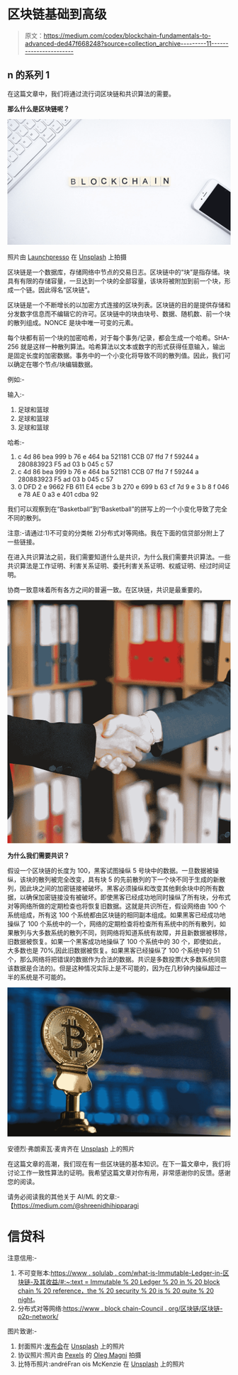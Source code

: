 # 区块链基础到高级

> 原文：<https://medium.com/codex/blockchain-fundamentals-to-advanced-ded47f668248?source=collection_archive---------11----------------------->

## n 的系列 1

在这篇文章中，我们将通过流行词区块链和共识算法的需要。

**那么什么是区块链呢？**

![](img/cc33ad913a886857632fd5f2dec65585.png)

照片由 [Launchpresso](https://unsplash.com/@launchpresso?utm_source=medium&utm_medium=referral) 在 [Unsplash](https://unsplash.com?utm_source=medium&utm_medium=referral) 上拍摄

区块链是一个数据库，存储网络中节点的交易日志。区块链中的“块”是指存储。块具有有限的存储容量，一旦达到一个块的全部容量，该块将被附加到前一个块，形成一个链。因此得名“区块链”。

区块链是一个不断增长的以加密方式连接的区块列表。区块链的目的是提供存储和分发数字信息而不编辑它的许可。区块链中的块由块号、数据、随机数、前一个块的散列组成。NONCE 是块中唯一可变的元素。

每个块都有前一个块的加密哈希，对于每个事务/记录，都会生成一个哈希。SHA-256 就是这样一种散列算法。哈希算法以文本或数字的形式获得任意输入，输出是固定长度的加密数据。事务中的一个小变化将导致不同的散列值。因此，我们可以确定在哪个节点/块编辑数据。

例如:-

输入:-

1.  足球和篮球
2.  足球和篮球
3.  足球和篮球

哈希:-

1.  c 4d 86 bea 999 b 76 e 464 ba 521181 CCB 07 ffd 7 f 59244 a 280883923 F5 ad 03 b 045 c 57
2.  c 4d 86 bea 999 b 76 e 464 ba 521181 CCB 07 ffd 7 f 59244 a 280883923 F5 ad 03 b 045 c 57
3.  0 DFD 2 e 9662 FB 611 E4 ecbe 3 b 270 e 699 b 63 cf 7d 9 e 3 b 8 f 046 e 78 AE 0 a3 e 401 cdba 92

我们可以观察到在“Basketball”到“Basketball”的拼写上的一个小变化导致了完全不同的散列。

注意:-请通过:1)不可变的分类帐 2)分布式对等网络。我在下面的信贷部分附上了一些链接。

在进入共识算法之前，我们需要知道什么是共识，为什么我们需要共识算法。一些共识算法是工作证明、利害关系证明、委托利害关系证明、权威证明、经过时间证明。

协商一致意味着所有各方之间的普遍一致。在区块链，共识是最重要的。

![](img/892b05338c1c0fda6950f3ad9f42aa67.png)

**为什么我们需要共识？**

假设一个区块链的长度为 100，黑客试图操纵 5 号块中的数据。一旦数据被操纵，该块的散列被完全改变，具有块 5 的先前散列的下一个块不同于生成的新散列，因此块之间的加密链接被破坏。黑客必须操纵和改变其他剩余块中的所有数据，以确保加密链接没有被破坏。即使黑客已经成功地同时操纵了所有块，分布式对等网络所做的定期检查也将恢复旧数据。这就是共识所在，假设网络由 100 个系统组成，所有这 100 个系统都由区块链的相同副本组成。如果黑客已经成功地操纵了 100 个系统中的一个，网络的定期检查将检查所有系统中的所有散列，如果散列与大多数系统的散列不同，则网络将知道系统有故障，并且新数据被移除，旧数据被恢复。如果一个黑客成功地操纵了 100 个系统中的 30 个，即使如此，大多数也是 70%,因此旧数据被恢复。如果黑客已经操纵了 100 个系统中的 51 个，那么网络将把错误的数据作为合法的数据。共识是多数投票(大多数系统同意该数据是合法的)。但是这种情况实际上是不可能的，因为在几秒钟内操纵超过一半的系统是不可能的。

![](img/dc913c873c990fecbe6aef37bc564e59.png)

安德烈·弗朗索瓦·麦肯齐在 [Unsplash](https://unsplash.com?utm_source=medium&utm_medium=referral) 上的照片

在这篇文章的高潮，我们现在有一些区块链的基本知识。在下一篇文章中，我们将讨论工作一致性算法的证明。我希望这篇文章对你有用，非常感谢你的反馈。感谢您的阅读。

请务必阅读我的其他关于 AI/ML 的文章:-【https://medium.com/@shreenidhihipparagi 

# 信贷科

注意信用:-

1.  不可变账本:[https://www . solulab . com/what-is-Immutable-Ledger-in-区块链-及其收益/#:~:text = Immutable % 20 Ledger % 20 in % 20 block chain % 20 reference，the % 20 security % 20 is % 20 quite % 20 night](https://www.solulab.com/what-is-immutable-ledger-in-blockchain-and-its-benefits/#:~:text=Immutable%20ledger%20in%20blockchain%20refers,the%20security%20is%20quite%20tight)。
2.  分布式对等网络:[https://www . block chain-Council . org/区块链/区块链-p2p-network/](https://www.blockchain-council.org/blockchain/blockchain-role-of-p2p-network/)

图片致谢:-

1.  封面照片:[发布会](https://unsplash.com/@launchpresso?utm_source=medium&utm_medium=referral)在 [Unsplash](https://unsplash.com?utm_source=medium&utm_medium=referral) 上的照片
2.  协议照片:照片由 [Pexels](https://www.pexels.com/photo/two-person-shake-hands-2058140/?utm_content=attributionCopyText&utm_medium=referral&utm_source=pexels) 的 [Oleg Magni](https://www.pexels.com/@oleg-magni?utm_content=attributionCopyText&utm_medium=referral&utm_source=pexels) 拍摄
3.  比特币照片:andréFran ois McKenzie 在 [Unsplash](https://unsplash.com?utm_source=medium&utm_medium=referral) 上的照片